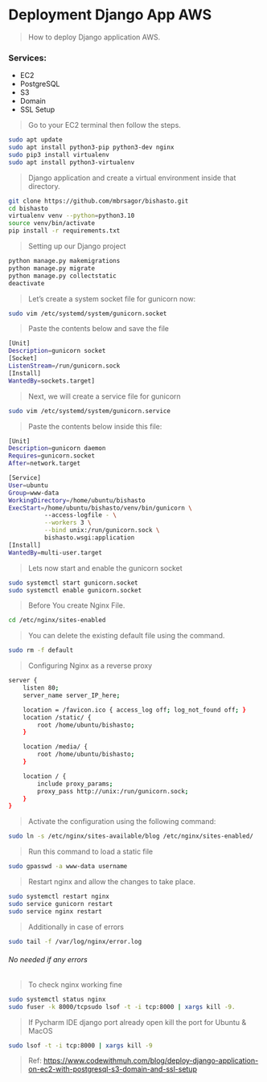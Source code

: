 # Deployment Django App AWS
> How to deploy Django application AWS.

### Services:
- EC2
- PostgreSQL
- S3
- Domain
- SSL Setup

> Go to your EC2 terminal then follow the steps.

```bash
sudo apt update
sudo apt install python3-pip python3-dev nginx
sudo pip3 install virtualenv
sudo apt install python3-virtualenv
```

> Django application and create a virtual environment inside that directory.

```bash
git clone https://github.com/mbrsagor/bishasto.git
cd bishasto
virtualenv venv --python=python3.10
source venv/bin/activate
pip install -r requirements.txt
```

> Setting up our Django project

```bash
python manage.py makemigrations
python manage.py migrate
python manage.py collectstatic
deactivate
```

> Let’s create a system socket file for gunicorn now:
```bash
sudo vim /etc/systemd/system/gunicorn.socket
```
> Paste the contents below and save the file

```bash
[Unit]
Description=gunicorn socket
[Socket]
ListenStream=/run/gunicorn.sock
[Install]
WantedBy=sockets.target]
```

> Next, we will create a service file for gunicorn
```bash
sudo vim /etc/systemd/system/gunicorn.service
```
> Paste the contents below inside this file:

```bash
[Unit]
Description=gunicorn daemon
Requires=gunicorn.socket
After=network.target

[Service]
User=ubuntu
Group=www-data
WorkingDirectory=/home/ubuntu/bishasto
ExecStart=/home/ubuntu/bishasto/venv/bin/gunicorn \
          --access-logfile - \
          --workers 3 \
          --bind unix:/run/gunicorn.sock \
          bishasto.wsgi:application
[Install]
WantedBy=multi-user.target
```

> Lets now start and enable the gunicorn socket
```bash
sudo systemctl start gunicorn.socket
sudo systemctl enable gunicorn.socket
```

> Before You create Nginx File.
```bash
cd /etc/nginx/sites-enabled
```

> You can delete the existing default file using the command.
```bash
sudo rm -f default
```

> Configuring Nginx as a reverse proxy
```bash
server {
    listen 80;
    server_name server_IP_here;

    location = /favicon.ico { access_log off; log_not_found off; }
    location /static/ {
        root /home/ubuntu/bishasto;
    }

    location /media/ {
        root /home/ubuntu/bishasto;
    }

    location / {
        include proxy_params;
        proxy_pass http://unix:/run/gunicorn.sock;
    }
}
```

> Activate the configuration using the following command:
```bash
sudo ln -s /etc/nginx/sites-available/blog /etc/nginx/sites-enabled/
```

> Run this command to load a static file
```bash
sudo gpasswd -a www-data username
```

> Restart nginx and allow the changes to take place.
```bash
sudo systemctl restart nginx
sudo service gunicorn restart
sudo service nginx restart
```

> Additionally in case of errors
```bash
sudo tail -f /var/log/nginx/error.log
```

###### No needed if any errors
> To check nginx working fine
```bash
sudo systemctl status nginx
sudo fuser -k 8000/tcpsudo lsof -t -i tcp:8000 | xargs kill -9. 
```

> If Pycharm IDE django port already open kill the port for Ubuntu & MacOS
```bash
sudo lsof -t -i tcp:8000 | xargs kill -9
```

> Ref: https://www.codewithmuh.com/blog/deploy-django-application-on-ec2-with-postgresql-s3-domain-and-ssl-setup
